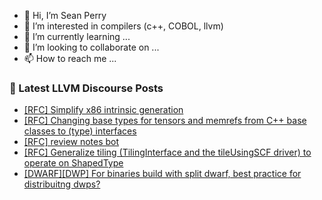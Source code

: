 - 👋 Hi, I’m Sean Perry
- 👀 I’m interested in compilers (c++, COBOL, llvm)
- 🌱 I’m currently learning ...
- 💞️ I’m looking to collaborate on ...
- 📫 How to reach me ...

<!---
s66perry/s66perry is a ✨ special ✨ repository because its `README.md` (this file) appears on your GitHub profile.
You can click the Preview link to take a look at your changes.
--->
### 📕 Latest LLVM Discourse Posts

<!-- DISCOURSE-LLVM:START -->
- [[RFC] Simplify x86 intrinsic generation](https://discourse.llvm.org/t/rfc-simplify-x86-intrinsic-generation/85581#post_1)
- [[RFC] Changing base types for tensors and memrefs from C++ base classes to &lpar;type&rpar; interfaces](https://discourse.llvm.org/t/rfc-changing-base-types-for-tensors-and-memrefs-from-c-base-classes-to-type-interfaces/85509#post_8)
- [[RFC] review notes bot](https://discourse.llvm.org/t/rfc-review-notes-bot/85558#post_3)
- [[RFC] Generalize tiling &lpar;TilingInterface and the tileUsingSCF driver&rpar; to operate on ShapedType](https://discourse.llvm.org/t/rfc-generalize-tiling-tilinginterface-and-the-tileusingscf-driver-to-operate-on-shapedtype/85552#post_3)
- [[DWARF][DWP] For binaries build with split dwarf, best practice for distribuitng dwps?](https://discourse.llvm.org/t/dwarf-dwp-for-binaries-build-with-split-dwarf-best-practice-for-distribuitng-dwps/85579#post_2)
<!-- DISCOURSE-LLVM:END -->
